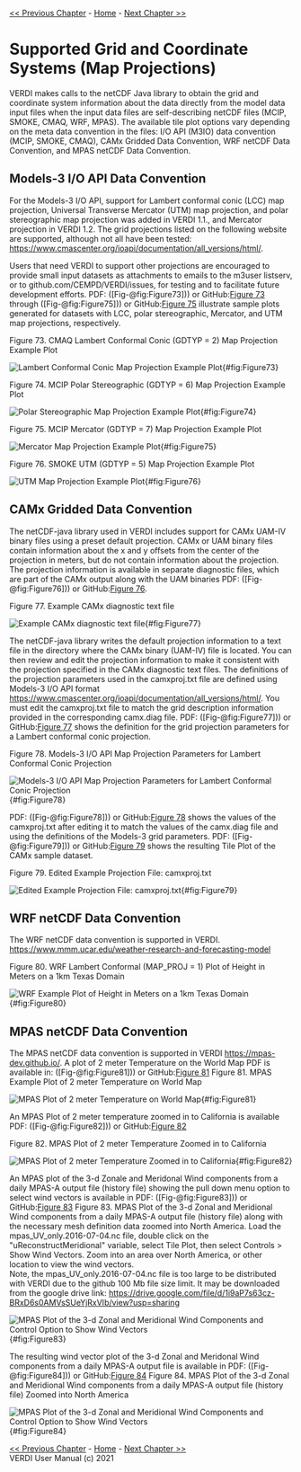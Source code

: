 <!-- BEGIN COMMENT -->
  
[<< Previous Chapter](VERDI_ch11.md) - [Home](README.md) - [Next Chapter >>](VERDI_ch13.md)

<!-- END COMMENT -->

Supported Grid and Coordinate Systems (Map Projections)
======================================

VERDI makes calls to the netCDF Java library to obtain the grid and coordinate system information about the data directly from the model data input files when the input data files are self-describing netCDF files (MCIP, SMOKE, CMAQ, WRF, MPAS). The available tile plot options vary depending on the meta data convention in the files: I/O API (M3IO) data convention (MCIP, SMOKE, CMAQ), CAMx Gridded Data Convention, WRF netCDF Data Convention, and MPAS netCDF Data Convention. 

Models-3 I/O API Data Convention
----------------------

For the Models-3 I/O API, support for Lambert conformal conic (LCC) map projection, Universal Transverse Mercator (UTM) map projection, and polar stereographic map projection was added in VERDI 1.1., and Mercator projection in VERDI 1.2. The grid projections listed on the following website are supported, although not all have been tested: 
https://www.cmascenter.org/ioapi/documentation/all_versions/html/.

Users that need VERDI to support other projections are encouraged to provide small input datasets as attachments to emails to the m3user listserv, or to github.com/CEMPD/VERDI/issues, for testing and to facilitate future development efforts. PDF: ([Fig-@fig:Figure73])) or GitHub:[Figure 73](#Figure73) through ([Fig-@fig:Figure75])) or GitHub:[Figure 75](#Figure75) illustrate sample plots generated for datasets with LCC, polar stereographic, Mercator, and UTM map projections, respectively.

Figure 73. CMAQ Lambert Conformal Conic (GDTYP = 2) Map Projection Example Plot<br>

![Lambert Conformal Conic Map Projection Example Plot](./media/image073.png){#fig:Figure73}


Figure 74. MCIP Polar Stereographic (GDTYP = 6) Map Projection Example Plot<br>

![Polar Stereographic Map Projection Example Plot](./media/image074.png){#fig:Figure74}


Figure 75. MCIP Mercator (GDTYP = 7) Map Projection Example Plot<br>

![Mercator Map Projection Example Plot](./media/image075.png){#fig:Figure75}


Figure 76. SMOKE UTM (GDTYP = 5) Map Projection Example Plot<br>

![UTM Map Projection Example Plot](./media/image076.png){#fig:Figure76}


CAMx Gridded Data Convention
--------------------------

The netCDF-java library used in VERDI includes support for CAMx UAM-IV binary files using a preset default projection. CAMx or UAM binary files contain information about the x and y offsets from the center of the projection in meters, but do not contain information about the projection. The projection information is available in separate diagnostic files, which are part of the CAMx output along with the UAM binaries PDF: ([Fig-@fig:Figure76])) or GitHub:[Figure 76](#Figure76).



Figure 77. Example CAMx diagnostic text file<br>

![Example CAMx diagnostic text file](./media/image077.png){#fig:Figure77}



The netCDF-java library writes the default projection information to a text file in the directory where the CAMx binary (UAM-IV) file is located. You can then review and edit the projection information to make it consistent with the projection specified in the CAMx diagnostic text files. The definitions of the projection parameters used in the camxproj.txt file are defined using Models-3 I/O API format https://www.cmascenter.org/ioapi/documentation/all_versions/html/. You must edit the camxproj.txt file to match the grid description information provided in the corresponding camx.diag file.  PDF: ([Fig-@fig:Figure77])) or GitHub:[Figure 77](#Figure77) shows the definition for the grid projection parameters for a Lambert conformal conic projection.


Figure 78. Models-3 I/O API Map Projection Parameters for Lambert Conformal Conic Projection<br>

![Models-3 I/O API Map Projection Parameters for Lambert Conformal Conic Projection](./media/image078.png){#fig:Figure78}

 PDF: ([Fig-@fig:Figure78])) or GitHub:[Figure 78](#Figure78) shows the values of the camxproj.txt after editing it to match the values of the camx.diag file and using the definitions of the Models-3 grid parameters.  PDF: ([Fig-@fig:Figure79])) or GitHub:[Figure 79](#Figure79)  shows the resulting Tile Plot of the CAMx sample dataset.

Figure 79. Edited Example Projection File: camxproj.txt<br>

![Edited Example Projection File: camxproj.txt](./media/image079.png){#fig:Figure79}


WRF netCDF Data Convention
-------------------------
The WRF netCDF data convention is supported in VERDI. https://www.mmm.ucar.edu/weather-research-and-forecasting-model

Figure 80. WRF Lambert Conformal (MAP_PROJ = 1) Plot of Height in Meters on a 1km Texas Domain<br>

![WRF Example Plot of Height in Meters on a 1km Texas Domain](./media/image100.png){#fig:Figure80}

MPAS netCDF Data Convention
--------------------------
The MPAS netCDF data convention is supported in VERDI https://mpas-dev.github.io/.
A plot of 2 meter Temperature on the World Map PDF is available in: ([Fig-@fig:Figure81])) or GitHub:[Figure 81](#Figure81)
Figure 81. MPAS Example Plot of 2 meter Temperature on World Map<br>

![MPAS Plot of 2 meter Temperature on World Map](./media/image101.png){#fig:Figure81}

An MPAS Plot of 2 meter temperature zoomed in to California is available PDF: ([Fig-@fig:Figure82])) or GitHub:[Figure 82](#Figure82)

Figure 82. MPAS Plot of 2 meter Temperature Zoomed in to California<br>

![MPAS Plot of 2 meter Temperature Zoomed in to California](./media/image102.png){#fig:Figure82}

An MPAS plot of the 3-d Zonale and Meridonal Wind components from a daily MPAS-A output file (history file) showing the pull down menu option to select wind vectors is available in PDF: ([Fig-@fig:Figure83])) or GitHub:[Figure 83](#Figure83)
Figure 83. MPAS Plot of the 3-d Zonal and Meridional Wind components from a daily MPAS-A output file (history file) along with the necessary mesh definition data zoomed into North America. Load the mpas_UV_only.2016-07-04.nc file, double click on the "uReconstructMeridional" variable, select Tile Plot, then select Controls > Show Wind Vectors. Zoom into an area over North America, or other location to view the wind vectors.<br>
Note, the mpas_UV_only.2016-07-04.nc file is too large to be distributed with VERDI due to the github 100 Mb file size limit. It may be downloaded from the google drive link: https://drive.google.com/file/d/1i9aP7s63cz-BRxD6s0AMVsSUeYjRxVIb/view?usp=sharing<br>

![MPAS Plot of the 3-d Zonal and Meridional Wind Components and Control Option to Show Wind Vectors](./media/image103.png){#fig:Figure83}

The resulting wind vector plot of the 3-d Zonal and Meridonal Wind components from a daily MPAS-A output file is available in PDF: ([Fig-@fig:Figure84])) or GitHub:[Figure 84](#Figure84)
Figure 84. MPAS Plot of the 3-d Zonal and Meridional Wind components from a daily MPAS-A output file (history file) Zoomed into North America<br>

![MPAS Plot of the 3-d Zonal and Meridional Wind Components and Control Option to Show Wind Vectors](./media/image104.png){#fig:Figure84}




<!-- BEGIN COMMENT -->

[<< Previous Chapter](VERDI_ch11.md) - [Home](README.md) - [Next Chapter >>](VERDI_ch13.md)<br>
VERDI User Manual (c) 2021<br>

<!-- END COMMENT -->


